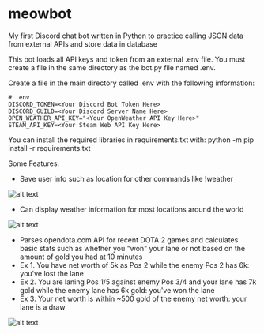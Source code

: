 # meowbot
My first Discord chat bot written in Python to practice calling JSON data from external APIs and store data in database


This bot loads all API keys and token from an external .env file.
You must create a file in the same directory as the bot.py file named .env.

Create a file in the main directory called .env with the following information:
    
    # .env
    DISCORD_TOKEN=<Your Discord Bot Token Here>
    DISCORD_GUILD=<Your Discord Server Name Here>
    OPEN_WEATHER_API_KEY="<Your OpenWeather API Key Here>"
    STEAM_API_KEY=<Your Steam Web API Key Here>
  
You can install the required libraries in requirements.txt with: python -m pip install -r requirements.txt

Some Features:
- Save user info such as location for other commands like !weather

![alt text](https://i.imgur.com/KsnNCyU.png)

- Can display weather information for most locations around the world

![alt text](https://i.imgur.com/HFjffhN.png)

- Parses opendota.com API for recent DOTA 2 games and calculates basic stats such as whether you "won" your lane or not based on the amount of gold you had at 10 minutes
- Ex 1. You have net worth of 5k as Pos 2 while the enemy Pos 2 has 6k: you've lost the lane
- Ex 2. You are laning Pos 1/5 against enemy Pos 3/4 and your lane has 7k gold while the enemy lane has 6k gold: you've won the lane
- Ex 3. Your net worth is within ~500 gold of the enemy net worth: your lane is a draw

![alt text](https://i.imgur.com/s5EGm8n.png)
